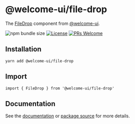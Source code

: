 # @welcome-ui/file-drop

The [FileDrop](https://welcome-ui.com/components/file-drop) component from [@welcome-ui](https://welcome-ui.com).

![npm bundle size](https://img.shields.io/bundlephobia/minzip/@welcome-ui/file-drop) [![License](https://img.shields.io/npm/l/welcome-ui.svg)](https://github.com/WTTJ/welcome-ui/blob/main/LICENSE) [![PRs Welcome](https://img.shields.io/badge/PRs-welcome-mediumspringgreen.svg)](ttps://github.com/WTTJ/welcome-ui/blob/main/CONTRIBUTING.mdx)

## Installation

    yarn add @welcome-ui/file-drop

## Import

    import { FileDrop } from '@welcome-ui/file-drop'

## Documentation

See the [documentation](https://welcome-ui.com/components/file-drop) or [package source](https://github.com/WTTJ/welcome-ui/tree/main/packages/FileDrop) for more details.
